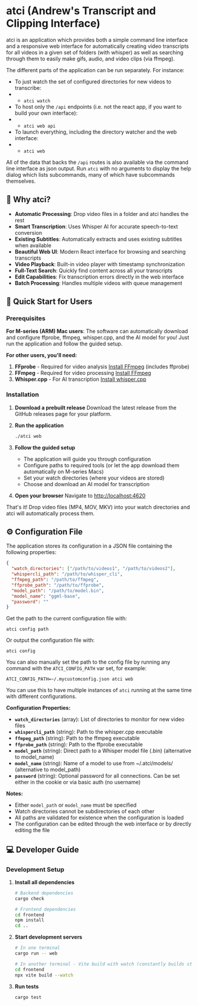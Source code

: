 # atci (Andrew's Transcript and Clipping Interface)

atci is an application which provides both a simple command line interface and a responsive web interface for automatically creating video transcripts for all videos in a given set of folders (with whisper) as well as searching through them to easily make gifs, audio, and video clips (via ffmpeg).

The different parts of the application can be run separately. For instance:

* To just watch the set of configured directories for new videos to transcribe:
* * `atci watch`
* To host only the `/api` endpoints (i.e. not the react app, if you want to build your own interface):
* * `atci web api`
* To launch everything, including the directory watcher and the web interface:
* * `atci web`

All of the data that backs the `/api` routes is also available via the command line interface as json output. Run `atci` with no arguments to display the help dialog which lists subcommands, many of which have subcommands themselves.

## 🎯 Why atci?

- **Automatic Processing**: Drop video files in a folder and atci handles the rest
- **Smart Transcription**: Uses Whisper AI for accurate speech-to-text conversion
- **Existing Subtitles**: Automatically extracts and uses existing subtitles when available
- **Beautiful Web UI**: Modern React interface for browsing and searching transcripts
- **Video Playback**: Built-in video player with timestamp synchronization
- **Full-Text Search**: Quickly find content across all your transcripts
- **Edit Capabilities**: Fix transcription errors directly in the web interface
- **Batch Processing**: Handles multiple videos with queue management

## 🚀 Quick Start for Users

### Prerequisites

**For M-series (ARM) Mac users**: The software can automatically download and configure ffprobe, ffmpeg, whisper.cpp, and the AI model for you! Just run the application and follow the guided setup.

**For other users, you'll need:**

1. **FFprobe** - Required for video analysis [Install FFmpeg](https://ffmpeg.org/download.html) (includes ffprobe)
2. **FFmpeg** - Required for video processing [Install FFmpeg](https://ffmpeg.org/download.html)
3. **Whisper.cpp** - For AI transcription [Install whisper.cpp](https://github.com/ggerganov/whisper.cpp)

### Installation

1. **Download a prebuilt release**
   Download the latest release from the GitHub releases page for your platform.

2. **Run the application**
   ```bash
   ./atci web

3. **Follow the guided setup**
   - The application will guide you through configuration
   - Configure paths to required tools (or let the app download them automatically on M-series Macs)
   - Set your watch directories (where your videos are stored)
   - Choose and download an AI model for transcription

4. **Open your browser**
   Navigate to [http://localhost:4620](http://localhost:4620)


That's it! Drop video files (MP4, MOV, MKV) into your watch directories and atci will automatically process them.

## ⚙️ Configuration File

The application stores its configuration in a JSON file containing the following properties:

```json
{
  "watch_directories": ["/path/to/videos1", "/path/to/videos2"],
  "whispercli_path": "/path/to/whisper_cli",
  "ffmpeg_path": "/path/to/ffmpeg",
  "ffprobe_path": "/path/to/ffprobe",
  "model_path": "/path/to/model.bin",
  "model_name": "ggml-base",
  "password": ""
}
```

Get the path to the current configuration file with:
```
atci config path
```

Or output the configuration file with:
```
atci config
```

You can also manually set the path to the config file by running any command with the `ATCI_CONFIG_PATH` var set, for example:
```
ATCI_CONFIG_PATH=~/.mycustomconfig.json atci web
```

You can use this to have multiple instances of `atci` running at the same time with different configurations.

**Configuration Properties:**

- **`watch_directories`** (array): List of directories to monitor for new video files
- **`whispercli_path`** (string): Path to the whisper.cpp executable
- **`ffmpeg_path`** (string): Path to the ffmpeg executable  
- **`ffprobe_path`** (string): Path to the ffprobe executable
- **`model_path`** (string): Direct path to a Whisper model file (.bin) (alternative to model_name)
- **`model_name`** (string): Name of a model to use from ~/.atci/models/ (alternative to model_path)
- **`password`** (string): Optional password for all connections. Can be set either in the cookie or via basic auth (no username)

**Notes:**
- Either `model_path` or `model_name` must be specified
- Watch directories cannot be subdirectories of each other
- All paths are validated for existence when the configuration is loaded
- The configuration can be edited through the web interface or by directly editing the file

## 💻 Developer Guide

### Development Setup

1. **Install all dependencies**
   ```bash
   # Backend dependencies
   cargo check
   
   # Frontend dependencies
   cd frontend
   npm install
   cd ..
   ```

2. **Start development servers**
   ```bash
   # In one terminal
   cargo run -- web
   
   # In another terminal - Vite build with watch (constantly builds static files on change)
   cd frontend
   npx vite build --watch
   ```

3. **Run tests**
   ```bash
   cargo test
   ```